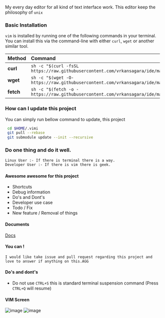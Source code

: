 My every day editor for all kind of text interface work. This editor keep the philosophy of `unix`

### Basic Installation

`vim` is installed by running one of the following commands in your terminal. You can install this via the command-line with either `curl`, `wget` or another similar tool.

| Method    | Command                                                                                     |
| :-------- | :------------------------------------------------------------------------------------------ |
| **curl**  | `sh -c "$(curl -fsSL https://raw.githubusercontent.com/vrkansagara/ide/master/install.sh)"` |
| **wget**  | `sh -c "$(wget -O- https://raw.githubusercontent.com/vrkansagara/ide/master/install.sh)"`   |
| **fetch** | `sh -c "$(fetch -o - https://raw.githubusercontent.com/vrkansagara/ide/master/install.sh)"` |

### How can I update this project

You can simply run bellow command to update, this project

```bash
 cd $HOME/.vimi
 git pull --rebase
 git submodule update --init --recursive
```

### Do one thing and do it well.

```bash
Linux User :- If there is terminal there is a way.
Developer User :- If there is vim there is geek.
```

#### Awesome awesome for this project

- Shortcuts
- Debug information
- Do's and Dont's
- Developer use case
- Todo / Fix
- New feature / Removal of things

#### Documents

[Docs](docs/README.md)

#### You can !

    I would like take issue and pull request regarding this project and love to answer if anything on this.AGG

#### Do's and dont's
- Do not use `CTRL+S` this is standard terminal suspension command (Press `CTRL+Q` will resume)


#### VIM Screen
![image](https://github.com/vrkansagara/ide/blob/master/screenshots/dark.png)
![image](https://github.com/vrkansagara/ide/blob/master/screenshots/light.png)
